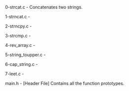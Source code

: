 0-strcat.c - Concatenates two strings.

1-strncat.c -

2-strncpy.c - 

3-strcmp.c - 

4-rev_array.c -

5-string_toupper.c -

6-cap_string.c -

7-leet.c -

main.h - [Header File] Contains all the function prototypes. 
